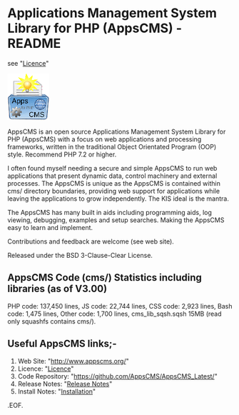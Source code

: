 Applications Management System Library for PHP (AppsCMS) - README
=========================================================
see "[Licence](index.php?cms_action=cms_text_view&uri=cms%2FLICENCE.txt)"
<!-- SVN Build: $Id: README.md 2486 2021-12-01 08:00:09Z robert0609 $ -->

![AppsCMS Logo](cms/images/AppsCMS_logo_small.gif)

AppsCMS is an open source Applications Management System Library for PHP (AppsCMS) with a focus on web applications and
processing frameworks, written in the traditional Object Orientated Program (OOP) style.
Recommend PHP 7.2 or higher.

I often found myself needing a secure and simple AppsCMS to run web applications that present dynamic data,
control machinery and external processes. The AppsCMS is unique as the AppsCMS is contained within cms/ directory
boundaries, providing web support for applications while leaving the applications to grow independently.
The KIS ideal is the mantra.

The AppsCMS has many built in aids including programming aids, log viewing, debugging, examples and setup searches.
Making the AppsCMS easy to learn and implement.

Contributions and feedback are welcome (see web site).

Released under the BSD 3-Clause-Clear License.

AppsCMS Code (cms/) Statistics including libraries	(as of V3.00)
-----------------------------------------------------
PHP code: 137,450 lines,
JS code: 22,744 lines,
CSS code: 2,923 lines,
Bash code: 1,475 lines,
Other code: 1,700 lines,
cms_lib_sqsh.sqsh 15MB (read only squashfs contains cms/).

Useful AppsCMS links;-
----------------------
1. Web Site: "http://www.appscms.org/"
2. Licence: "[Licence](index.php?cms_action=cms_text_view&uri=cms%2FLICENCE.txt)"
3. Code Repository: "https://github.com/AppsCMS/AppsCMS_Latest/"
4. Release Notes: "[Release Notes](index.php?cms_action=cms_text_view&uri=cms%2FReleaseNotes.md)"
5. Install Notes: "[Installation](index.php?cms_action=cms_text_view&uri=cms%2FInstallation.md)"

.EOF.
